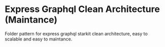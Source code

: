 # Express Graphql Clean Architecture (Maintance)

Folder pattern for express graphql starkit clean architecture, easy to scalable and easy to maintance.